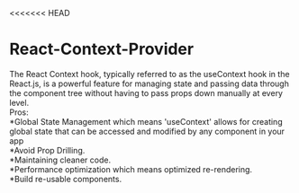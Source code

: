 <<<<<<< HEAD
# React-Context-Provider   
The React Context hook, typically referred to as the useContext hook in the React.js, is a powerful feature for managing state and passing data through the component tree without having to pass props down manually at every level.     
Pros:     
*Global State Management which means 'useContext' allows for creating global state that can be accessed and modified by any component in your app     
*Avoid Prop Drilling.    
*Maintaining cleaner code.     
*Performance optimization which means optimized re-rendering.    
*Build re-usable components.    
